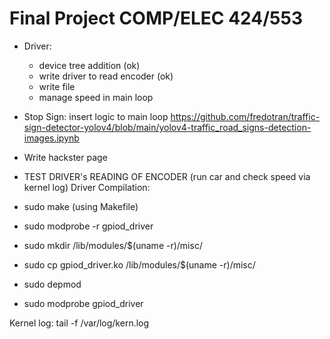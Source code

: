 # Final Project COMP/ELEC 424/553

- Driver: 
    - device tree addition  (ok)
    - write driver to read encoder  (ok)
    - write file
    - manage speed in main loop 
    
- Stop Sign: insert logic to main loop https://github.com/fredotran/traffic-sign-detector-yolov4/blob/main/yolov4-traffic_road_signs-detection-images.ipynb

- Write hackster page



- TEST DRIVER's READING OF ENCODER (run car and check speed via kernel log)
Driver Compilation:
- sudo make (using Makefile)
- sudo modprobe -r gpiod_driver
- sudo mkdir /lib/modules/$(uname -r)/misc/
- sudo cp gpiod_driver.ko /lib/modules/$(uname -r)/misc/
- sudo depmod
- sudo modprobe gpiod_driver

Kernel log:
tail -f /var/log/kern.log

